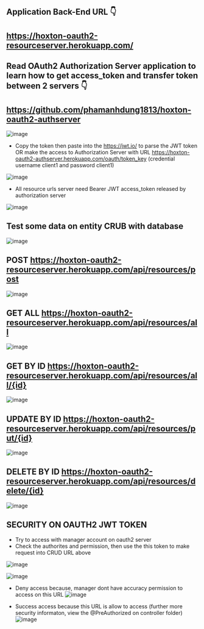 ## Application Back-End URL 👇

## https://hoxton-oauth2-resourceserver.herokuapp.com/

## Read OAuth2 Authorization Server application to learn how to get access_token and transfer token between 2 servers 👇

## https://github.com/phamanhdung1813/hoxton-oauth2-authserver

![image](https://user-images.githubusercontent.com/71564211/147984201-77492e69-102d-47aa-9417-84d503586a3e.png)

* Copy the token then paste into the https://jwt.io/ to parse the JWT token OR make the access to Authorization Server with URL https://hoxton-oauth2-authserver.herokuapp.com/oauth/token_key (credential username client1 and password client1)

![image](https://user-images.githubusercontent.com/71564211/147984257-0b1bc780-56c2-4e98-8245-1870abb38b01.png)

* All resource urls server need Bearer JWT access_token released by authorization server 

![image](https://user-images.githubusercontent.com/71564211/147984761-5b4a1885-859b-49dc-9aaf-c39a5fb38c27.png)

## Test some data on entity CRUB with database

![image](https://user-images.githubusercontent.com/71564211/147984923-313bae65-8343-4c96-a6b7-41da252fc21f.png)

## POST https://hoxton-oauth2-resourceserver.herokuapp.com/api/resources/post

![image](https://user-images.githubusercontent.com/71564211/147984947-011e321a-a3e4-43bd-a8d8-e2280c798aac.png)

## GET ALL https://hoxton-oauth2-resourceserver.herokuapp.com/api/resources/all

![image](https://user-images.githubusercontent.com/71564211/147984996-f07c4858-84c6-4d60-9516-13e65b321c40.png)

## GET BY ID https://hoxton-oauth2-resourceserver.herokuapp.com/api/resources/all/{id}

![image](https://user-images.githubusercontent.com/71564211/147985081-4a3337ed-87fc-494c-bd92-0e42294ce733.png)

## UPDATE BY ID https://hoxton-oauth2-resourceserver.herokuapp.com/api/resources/put/{id}

![image](https://user-images.githubusercontent.com/71564211/147985209-833b80e2-6552-4ce8-b827-3aecc2a1804f.png)

## DELETE BY ID https://hoxton-oauth2-resourceserver.herokuapp.com/api/resources/delete/{id}

![image](https://user-images.githubusercontent.com/71564211/147985328-0379709a-b54c-41cc-93a3-43a0937a7db2.png)

## SECURITY ON OAUTH2 JWT TOKEN
* Try to access with manager account on oauth2 server 
* Check the authorites and permission, then use the this token to make request into CRUD URL above

![image](https://user-images.githubusercontent.com/71564211/147985484-b304db2d-c4ea-48db-91a6-4ac6afcd873e.png)

![image](https://user-images.githubusercontent.com/71564211/147985559-c694d2cd-466c-460b-a3e8-7897e97d0a23.png)

* Deny access because, manager dont have accuracy permission to access on this URL
![image](https://user-images.githubusercontent.com/71564211/147985681-fcf506fe-cabf-4eff-98e1-8ab27a252915.png)

* Success access because this URL is allow to access (further more security informaton, view the @PreAuthorized on controller folder)
![image](https://user-images.githubusercontent.com/71564211/147985984-c1e6d55e-2fca-4ecd-b2e6-ae5356ab9e42.png)




